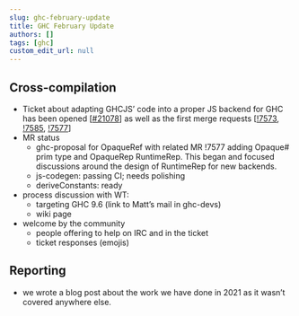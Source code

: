 ```yaml
---
slug: ghc-february-update
title: GHC February Update
authors: []
tags: [ghc]
custom_edit_url: null
---
```

## Cross-compilation

* Ticket about adapting GHCJS’ code into a proper JS backend for GHC has been opened \[[#21078](https://gitlab.haskell.org/ghc/ghc/-/issues/21078)\] as well as the first merge requests \[[!7573](https://gitlab.haskell.org/ghc/ghc/-/merge_requests/7573), [!7585](https://gitlab.haskell.org/ghc/ghc/-/merge_requests/7585), [!7577](https://gitlab.haskell.org/ghc/ghc/-/merge_requests/7577)\]
* MR status
  * ghc-proposal for OpaqueRef with related MR !7577 adding Opaque# prim type and OpaqueRep RuntimeRep. This began and focused discussions around the design of RuntimeRep for new backends.
  * js-codegen: passing CI; needs polishing
  * deriveConstants: ready
* process discussion with WT:
  * targeting GHC 9.6 (link to Matt’s mail in ghc-devs)
  * wiki page
* welcome by the community
  * people offering to help on IRC and in the ticket
  * ticket responses (emojis)

## Reporting

* we wrote a blog post about the work we have done in 2021 as it wasn’t covered anywhere else.
